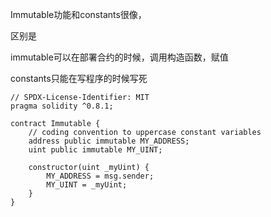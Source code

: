 Immutable功能和constants很像，

区别是

immutable可以在部署合约的时候，调用构造函数，赋值

constants只能在写程序的时候写死

```solidity
// SPDX-License-Identifier: MIT
pragma solidity ^0.8.1;

contract Immutable {
    // coding convention to uppercase constant variables
    address public immutable MY_ADDRESS;
    uint public immutable MY_UINT;

    constructor(uint _myUint) {
        MY_ADDRESS = msg.sender;
        MY_UINT = _myUint;
    }
}

```



